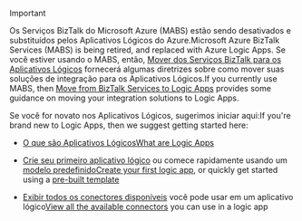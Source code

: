 > [!IMPORTANT]
> <span data-ttu-id="49573-101">Os Serviços BizTalk do Microsoft Azure (MABS) estão sendo desativados e substituídos pelos Aplicativos Lógicos do Azure.</span><span class="sxs-lookup"><span data-stu-id="49573-101">Microsoft Azure BizTalk Services (MABS) is being retired, and replaced with Azure Logic Apps.</span></span> <span data-ttu-id="49573-102">Se você estiver usando o MABS, então, [Mover dos Serviços BizTalk para os Aplicativos Lógicos](../articles/logic-apps/logic-apps-move-from-mabs.md) fornecerá algumas diretrizes sobre como mover suas soluções de integração para os Aplicativos Lógicos.</span><span class="sxs-lookup"><span data-stu-id="49573-102">If you currently use MABS, then [Move from BizTalk Services to Logic Apps](../articles/logic-apps/logic-apps-move-from-mabs.md) provides some guidance on moving your integration solutions to Logic Apps.</span></span> 
> 
> <span data-ttu-id="49573-103">Se você for novato nos Aplicativos Lógicos, sugerimos iniciar aqui:</span><span class="sxs-lookup"><span data-stu-id="49573-103">If you're brand new to Logic Apps, then we suggest getting started here:</span></span> 
> 
> - [<span data-ttu-id="49573-104">O que são Aplicativos Lógicos</span><span class="sxs-lookup"><span data-stu-id="49573-104">What are Logic Apps</span></span>](../articles/logic-apps/logic-apps-what-are-logic-apps.md)  
> 
> - <span data-ttu-id="49573-105">[Crie seu primeiro aplicativo lógico](../articles/logic-apps/logic-apps-create-a-logic-app.md) ou comece rapidamente usando um [modelo predefinido](../articles/logic-apps/logic-apps-use-logic-app-templates.md)</span><span class="sxs-lookup"><span data-stu-id="49573-105">[Create your first logic app](../articles/logic-apps/logic-apps-create-a-logic-app.md), or quickly get started using a [pre-built template](../articles/logic-apps/logic-apps-use-logic-app-templates.md)</span></span>  
> 
> - <span data-ttu-id="49573-106">[Exibir todos os conectores disponíveis](../articles/connectors/apis-list.md) você pode usar em um aplicativo lógico</span><span class="sxs-lookup"><span data-stu-id="49573-106">[View all the available connectors](../articles/connectors/apis-list.md) you can use in a logic app</span></span>
